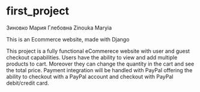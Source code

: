 # first_project
Зиновко Мария Глебовна
Zinouka Maryia

This is an Ecommerce website, made with Django

This project is a fully functional eCommerece website with user and guest checkout capabilities. 
Users have the ability to view and add multiple products to cart. Moreover they can change the quantity in the cart and see the total price.
Payment integration will be handled with PayPal offering the ability to checkout with a PayPal account and checkout with PayPal debit/credit card.
